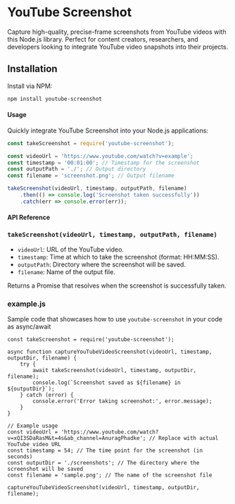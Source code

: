 # YouTube Screenshot

Capture high-quality, precise-frame screenshots from YouTube videos with this Node.js library. Perfect for content creators, researchers, and developers looking to integrate YouTube video snapshots into their projects.

## Installation

Install via NPM:

```bash
npm install youtube-screenshot
```

#### Usage


Quickly integrate YouTube Screenshot into your Node.js applications:

```javascript
const takeScreenshot = require('youtube-screenshot');

const videoUrl = 'https://www.youtube.com/watch?v=example';
const timestamp = '00:01:00'; // Timestamp for the screenshot
const outputPath = './'; // Output directory
const filename = 'screenshot.png'; // Output filename

takeScreenshot(videoUrl, timestamp, outputPath, filename)
    .then(() => console.log('Screenshot taken successfully'))
    .catch(err => console.error(err));

```

#### API Reference

### `takeScreenshot(videoUrl, timestamp, outputPath, filename)`

- `videoUrl`: URL of the YouTube video.
- `timestamp`: Time at which to take the screenshot (format: HH:MM:SS).
- `outputPath`: Directory where the screenshot will be saved.
- `filename`: Name of the output file.

Returns a Promise that resolves when the screenshot is successfully taken.

### example.js
Sample code that showcases how to use `youtube-screenshot` in your code as async/await

```
const takeScreenshot = require('youtube-screenshot');

async function captureYouTubeVideoScreenshot(videoUrl, timestamp, outputDir, filename) {
    try {
        await takeScreenshot(videoUrl, timestamp, outputDir, filename);
        console.log(`Screenshot saved as ${filename} in ${outputDir}`);
    } catch (error) {
        console.error('Error taking screenshot:', error.message);
    }
}

// Example usage
const videoUrl = 'https://www.youtube.com/watch?v=xQI3SDaRasM&t=4s&ab_channel=AnuragPhadke'; // Replace with actual YouTube video URL
const timestamp = 54; // The time point for the screenshot (in seconds)
const outputDir = './screenshots'; // The directory where the screenshot will be saved
const filename = 'sample.png'; // The name of the screenshot file

captureYouTubeVideoScreenshot(videoUrl, timestamp, outputDir, filename);
```

